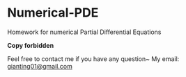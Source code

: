 # Numerical-PDE
Homework for numerical Partial Differential Equations

**Copy forbidden**

Feel free to contact me if you have any question~
My email: gianting01@gmail.com

